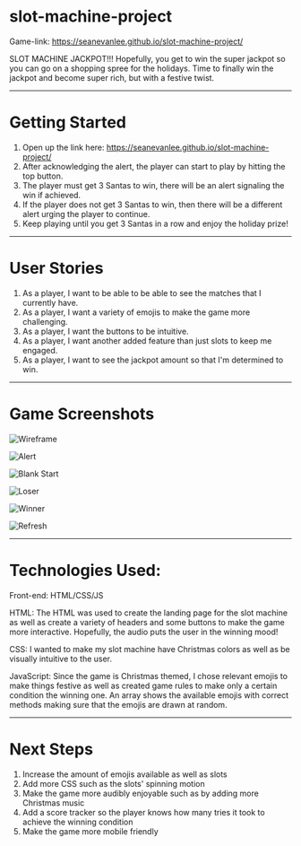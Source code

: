 # slot-machine-project

Game-link: https://seanevanlee.github.io/slot-machine-project/

SLOT MACHINE JACKPOT!!!
Hopefully, you get to win the super jackpot so you can go on a shopping spree for the holidays. Time to finally win the jackpot and become super rich, but with a festive twist.

---

# Getting Started

1. Open up the link here: https://seanevanlee.github.io/slot-machine-project/
2. After acknowledging the alert, the player can start to play by hitting the top button.
3. The player must get 3 Santas to win, there will be an alert signaling the win if achieved.
4. If the player does not get 3 Santas to win, then there will be a different alert urging the player to continue.
5. Keep playing until you get 3 Santas in a row and enjoy the holiday prize!

---

# User Stories

1. As a player, I want to be able to be able to see the matches that I currently have.
2. As a player, I want a variety of emojis to make the game more challenging.
3. As a player, I want the buttons to be intuitive.
4. As a player, I want another added feature than just slots to keep me engaged.
5. As a player, I want to see the jackpot amount so that I'm determined to win.

---

# Game Screenshots

![Wireframe](https://i.imgur.com/to5urQT.png)

![Alert](https://i.imgur.com/wIpUT58.png)

![Blank Start](https://i.imgur.com/jo6KIcb.png)

![Loser](https://i.imgur.com/4iAhYwH.png)

![Winner](https://i.imgur.com/bg54vAG.png)

![Refresh](https://i.imgur.com/gbEc12C.png)

---

# Technologies Used:

Front-end: HTML/CSS/JS

HTML: The HTML was used to create the landing page for the slot machine as well as create a variety of headers and some buttons to make the game more interactive. Hopefully, the audio puts the user in the winning mood!

CSS: I wanted to make my slot machine have Christmas colors as well as be visually intuitive to the user.

JavaScript: Since the game is Christmas themed, I chose relevant emojis to make things festive as well as created game rules to make only a certain condition the winning one. An array shows the available emojis with correct methods making sure that the emojis are drawn at random.

---

# Next Steps

1. Increase the amount of emojis available as well as slots
2. Add more CSS such as the slots' spinning motion
3. Make the game more audibly enjoyable such as by adding more Christmas music
4. Add a score tracker so the player knows how many tries it took to achieve the winning condition
5. Make the game more mobile friendly

